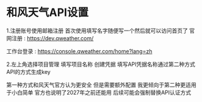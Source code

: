 # 和风天气API设置

1.注册账号使用邮箱注册 首次使用填写名字随便写一个然后就可以访问首页了
官网注册
: https://dev.qweather.com/

工作台登录
: https://console.qweather.com/home?lang=zh

2.左上角选择项目管理 填写项目名称 创建凭据 填写API凭据名称通过第二种方式API的方式生成key

第一种方式和风天气官方认为更安全
但是需要额外配置
我更倾向于第二种更适用于小白简单
官方也说明了2027年之前还能用 后续可能会强制替换API认证方式
